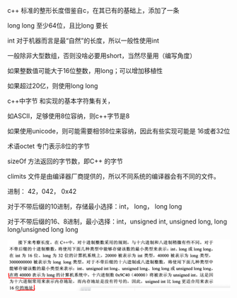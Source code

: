 c++ 标准的整形长度借鉴自c，在其已有的基础上，添加了一条

long long 至少64位，且比long 要长



int 对于机器而言是最“自然”的长度，所以一般性使用int

一般除非大型数组，否则没啥必要用short，当然尽量用（编写角度）

如果整数值可能大于16位整数，用long；可以增加移植性

如果超过20亿，则使用long long



c++中字节 和实现的基本字符集有关，

如ASCII，足够使用8位容纳，则c++字节是8

如果使用unicode，则可能需要相邻8位来容纳，因此有些实现可能是 16或者32位

术语octet 专门表示8位的字节

sizeOf 方法返回的字节数，即C++ 的字节



climits 文件是由编译器厂商提供的，所以不同系统的编译器会有不同的文件。



进制： 42，042， 0x42

对于不带后缀的10进制，存储最小选择：int， long， long long

对于不带后缀的16、8进制，最小选择：int，unsigned int, unsigned long, long long/unsigned long long

![企业微信截图_cbb21020-b55d-4e36-9ce0-632c8df9b8da](%E4%BC%81%E4%B8%9A%E5%BE%AE%E4%BF%A1%E6%88%AA%E5%9B%BE_cbb21020-b55d-4e36-9ce0-632c8df9b8da.png)

